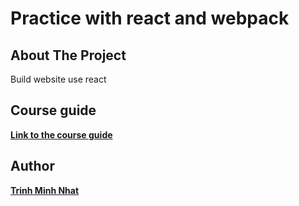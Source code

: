 # Practice with react and webpack

## About The Project
Build website use react

## Course guide
[**Link to the course guide**](https://fullstack.edu.vn/blog/phan-1-tao-du-an-reactjs-voi-webpack-va-babel.html)

## Author
[**Trinh Minh Nhat**](https://github.com/trinhminhnhat)